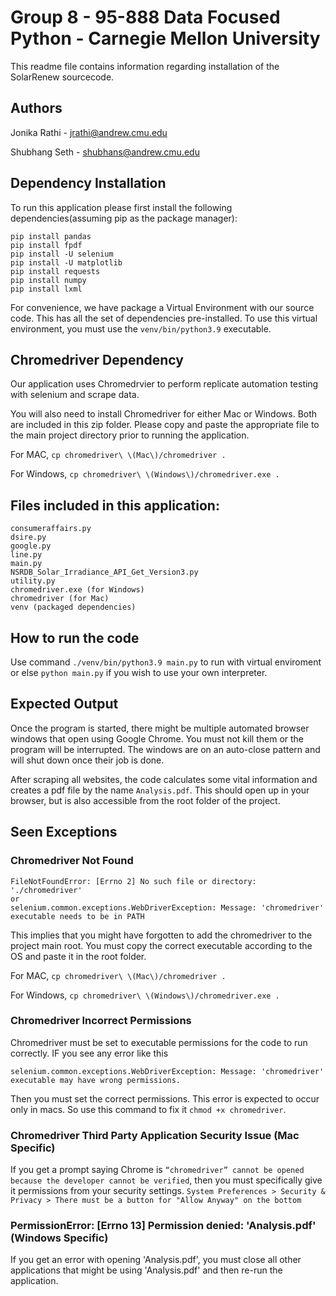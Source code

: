 # Group 8 - 95-888 Data Focused Python - Carnegie Mellon University
This readme file contains information regarding installation of the SolarRenew sourcecode.

## Authors
Jonika Rathi - jrathi@andrew.cmu.edu

Shubhang Seth - shubhans@andrew.cmu.edu

## Dependency Installation
To run this application please first install the following dependencies(assuming pip as the package manager):

```
pip install pandas
pip install fpdf
pip install -U selenium
pip install -U matplotlib
pip install requests
pip install numpy
pip install lxml
```

For convenience, we have package a Virtual Environment with our source code. This has all the set of dependencies pre-installed.
To use this virtual environment, you must use the `venv/bin/python3.9` executable.

## Chromedriver Dependency
Our application uses Chromedrvier to perform replicate automation testing with selenium and scrape data.

You will also need to install Chromedriver for either Mac or Windows.
Both are included in this zip folder.  Please copy and paste the appropriate file to the main project 
directory prior to running the application.

For MAC, `cp chromedriver\ \(Mac\)/chromedriver .`

For Windows, `cp chromedriver\ \(Windows\)/chromedriver.exe .`

## Files included in this application:
```
consumeraffairs.py
dsire.py
google.py
line.py
main.py
NSRDB_Solar_Irradiance_API_Get_Version3.py
utility.py
chromedriver.exe (for Windows)
chromedriver (for Mac)
venv (packaged dependencies)
```

## How to run the code
Use command `./venv/bin/python3.9 main.py` to run with virtual enviroment
or else `python main.py` if you wish to use your own interpreter.

## Expected Output
Once the program is started, there might be multiple automated browser windows that open using 
Google Chrome. You must not kill them or the program will be interrupted. The windows are on an auto-close
pattern and will shut down once their job is done.

After scraping all websites, the code calculates some vital information and creates a pdf file by the name
`Analysis.pdf`. This should open up in your browser, but is also accessible from the root folder of the project.

## Seen Exceptions

### Chromedriver Not Found
```
FileNotFoundError: [Errno 2] No such file or directory: './chromedriver'
or
selenium.common.exceptions.WebDriverException: Message: 'chromedriver' executable needs to be in PATH
```
This implies that you might have forgotten to add the chromedriver to the project main root. You must copy the correct 
executable according to the OS and paste it in the root folder.

For MAC, `cp chromedriver\ \(Mac\)/chromedriver .`

For Windows, `cp chromedriver\ \(Windows\)/chromedriver.exe .`

### Chromedriver Incorrect Permissions
Chromedriver must be set to executable permissions for the code to run correctly. IF you see any error like this 
```
selenium.common.exceptions.WebDriverException: Message: 'chromedriver' executable may have wrong permissions. 
```

Then you must set the correct permissions. This error is expected to occur only in macs. So use this command 
to fix it `chmod +x chromedriver`.

### Chromedriver Third Party Application Security Issue (Mac Specific)
If you get a prompt saying Chrome is `“chromedriver” cannot be opened because the developer cannot be verified`,
then you must specifically give it permissions from your security settings.
`System Preferences > Security & Privacy > There must be a button for "Allow Anyway" on the bottom`

### PermissionError: [Errno 13] Permission denied: 'Analysis.pdf' (Windows Specific)
If you get an error with opening 'Analysis.pdf', you must close all other applications that might be using 
'Analysis.pdf' and then re-run the application.
